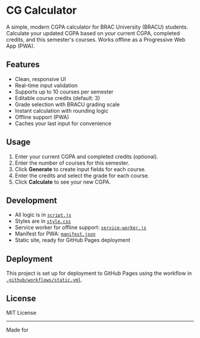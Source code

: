# CG Calculator

A simple, modern CGPA calculator for BRAC University (BRACU) students. Calculate your updated CGPA based on your current CGPA, completed credits, and this semester's courses. Works offline as a Progressive Web App (PWA).

## Features

- Clean, responsive UI
- Real-time input validation
- Supports up to 10 courses per semester
- Editable course credits (default: 3)
- Grade selection with BRACU grading scale
- Instant calculation with rounding logic
- Offline support (PWA)
- Caches your last input for convenience

## Usage

1. Enter your current CGPA and completed credits (optional).
2. Enter the number of courses for this semester.
3. Click **Generate** to create input fields for each course.
4. Enter the credits and select the grade for each course.
5. Click **Calculate** to see your new CGPA.

## Development

- All logic is in [`script.js`](script.js)
- Styles are in [`style.css`](style.css)
- Service worker for offline support: [`service-worker.js`](service-worker.js)
- Manifest for PWA: [`manifest.json`](manifest.json)
- Static site, ready for GitHub Pages deployment

## Deployment

This project is set up for deployment to GitHub Pages using the workflow in [`.github/workflows/static.yml`](.github/workflows/static.yml).

## License

MIT License

---

Made for
